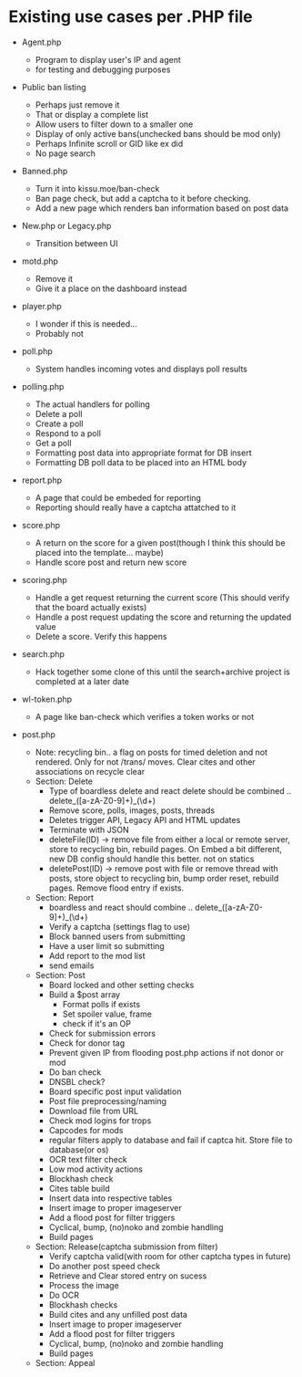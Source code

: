 # Existing use cases per .PHP file
- Agent.php
  - Program to display user's IP and agent 
  - for testing and debugging purposes
- Public ban listing
  - Perhaps just remove it
  - That or display a complete list
  - Allow users to filter down to a smaller one
  - Display of only active bans(unchecked bans should be mod only)
  - Perhaps Infinite scroll or GID like ex did
  - No page search
- Banned.php
  - Turn it into kissu.moe/ban-check 
  - Ban page check, but add a captcha to it before checking.
  - Add a new page which renders ban information based on post data
- New.php or Legacy.php
  - Transition between UI
- motd.php
  - Remove it
  - Give it a place on the dashboard instead
- player.php
  - I wonder if this is needed...
  - Probably not
- poll.php
  -  System handles incoming votes and displays poll results
- polling.php
  - The actual handlers for polling
  - Delete a poll
  - Create a poll
  - Respond to a poll
  - Get a poll
  - Formatting post data into appropriate format for DB insert
  - Formatting DB poll data to be placed into an HTML body
- report.php
  - A page that could be embeded for reporting
  - Reporting should really have a captcha attatched to it
- score.php
  - A return on the score for a given post(though I think this should be placed into the template... maybe)
  - Handle score post and return new score
- scoring.php
  - Handle a get request returning the current score (This should verify that the board actually exists)
  - Handle a post request updating the score and returning the updated value
  - Delete a score. Verify this happens 
- search.php
  - Hack together some clone of this until the search+archive project is completed at a later date
- wl-token.php
  - A page like ban-check which verifies a token works or not

- post.php
  - Note: recycling bin.. a flag on posts for timed deletion and not rendered. Only for not /trans/ moves. Clear cites and other associations on recycle clear 
  - Section: Delete
    - Type of boardless delete and react delete should be combined .. delete_([a-zA-Z0-9]+)_(\d+)
    - Remove score, polls, images, posts, threads
    - Deletes trigger API, Legacy API and HTML updates
    - Terminate with JSON
    - deleteFile(ID) -> remove file from either a local or remote server, store to recycling bin, rebuild pages. On Embed a bit different, new DB config should handle this better. not on statics
    - deletePost(ID) -> remove post with file or remove thread with posts, store object to recycling bin, bump order reset, rebuild pages. Remove flood entry if exists.
  - Section: Report
    - boardless and react should combine .. delete_([a-zA-Z0-9]+)_(\d+)
    - Verify a captcha (settings flag to use)
    - Block banned users from submitting
    - Have a user limit so submitting
    - Add report to the mod list
    - send emails
  - Section: Post
    - Board locked and other setting checks
    - Build a $post array
      - Format polls if exists
      - Set spoiler value, frame
      - check if it's an OP
    - Check for submission errors
    - Check for donor tag
    - Prevent given IP from flooding post.php actions if not donor or mod
    - Do ban check
    - DNSBL check?
    - Board specific post input validation
    - Post file preprocessing/naming
    - Download file from URL
    - Check mod logins for trops
    - Capcodes for mods
    - regular filters apply to database and fail if captca hit. Store file to database(or os)
    - OCR text filter check
    - Low mod activity actions
    - Blockhash check
    - Cites table build
    - Insert data into respective tables
    - Insert image to proper imageserver
    - Add a flood post for filter triggers
    - Cyclical, bump, (no)noko and zombie handling
    - Build pages
  - Section: Release(captcha submission from filter)
    - Verify captcha valid(with room for other captcha types in future)
    - Do another post speed check 
    - Retrieve and Clear stored entry on sucess 
    - Process the image
    - Do OCR
    - Blockhash checks
    - Build cites and any unfilled post data
    - Insert image to proper imageserver
    - Add a flood post for filter triggers
    - Cyclical, bump, (no)noko and zombie handling
    - Build pages
  - Section: Appeal
